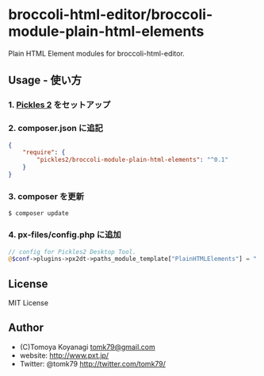 broccoli-html-editor/broccoli-module-plain-html-elements
=========

Plain HTML Element modules for broccoli-html-editor.

## Usage - 使い方

### 1. [Pickles 2](http://pickles2.pxt.jp/) をセットアップ

### 2. composer.json に追記

```json
{
    "require": {
        "pickles2/broccoli-module-plain-html-elements": "^0.1"
    }
}
```

### 3. composer を更新

```
$ composer update
```

### 4. px-files/config.php に追加

```php
// config for Pickles2 Desktop Tool.
@$conf->plugins->px2dt->paths_module_template["PlainHTMLElements"] = "./vendor/pickles2/broccoli-module-plain-html-elements/modules/";
```


## License

MIT License


## Author

- (C)Tomoya Koyanagi <tomk79@gmail.com>
- website: <http://www.pxt.jp/>
- Twitter: @tomk79 <http://twitter.com/tomk79/>
